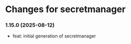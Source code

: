 # Changes for secretmanager

### 1.15.0 (2025-08-12)

*   feat: initial generation of secretmanager
